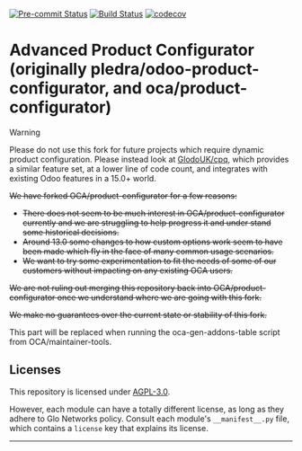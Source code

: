 
<!-- /!\ Non OCA Context : Set here the badge of your runbot / runboat instance. -->
[![Pre-commit Status](https://github.com/GlodoUK/product-configurator/actions/workflows/pre-commit.yml/badge.svg?branch=15.0)](https://github.com/GlodoUK/product-configurator/actions/workflows/pre-commit.yml?query=branch%3A15.0)
[![Build Status](https://github.com/GlodoUK/product-configurator/actions/workflows/test.yml/badge.svg?branch=15.0)](https://github.com/GlodoUK/product-configurator/actions/workflows/test.yml?query=branch%3A15.0)
[![codecov](https://codecov.io/gh/GlodoUK/product-configurator/branch/15.0/graph/badge.svg)](https://codecov.io/gh/GlodoUK/product-configurator)
<!-- /!\ Non OCA Context : Set here the badge of your translation instance. -->

<!-- /!\ do not modify above this line -->

# Advanced Product Configurator (originally pledra/odoo-product-configurator, and oca/product-configurator)

> [!WARNING]
> Please do not use this fork for future projects which require dynamic product configuration.
> Please instead look at [GlodoUK/cpq](https://github.com/GlodoUK/cpq), which provides a similar feature set, at a lower line of code count, and integrates with existing Odoo features in a 15.0+ world.

~~We have forked OCA/product-configurator for a few reasons:~~

- ~~There does not seem to be much interest in OCA/product-configurator currently and we are struggling to help progress it and under stand some historical decisions.~~
- ~~Around 13.0 some changes to how custom options work seem to have been made which fly in the face of many common usage scenarios.~~
- ~~We want to try some experimentation to fit the needs of some of our customers without impacting on any existing OCA users.~~

~~We are not ruling out merging this repository back into OCA/product-configurator once we understand where we are going with this fork.~~

~~We make no guarantees over the current state or stability of this fork.~~


<!-- /!\ do not modify below this line -->

<!-- prettier-ignore-start -->

[//]: # (addons)

This part will be replaced when running the oca-gen-addons-table script from OCA/maintainer-tools.

[//]: # (end addons)

<!-- prettier-ignore-end -->

## Licenses

This repository is licensed under [AGPL-3.0](LICENSE).

However, each module can have a totally different license, as long as they adhere to Glo Networks
policy. Consult each module's `__manifest__.py` file, which contains a `license` key
that explains its license.

----
<!-- /!\ Non OCA Context : Set here the full description of your organization. -->
